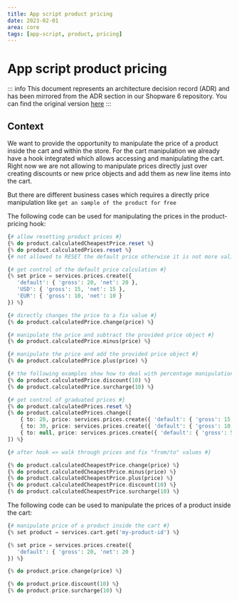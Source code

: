 ```yaml
---
title: App script product pricing
date: 2023-02-01
area: core
tags: [app-script, product, pricing]
--- 
```


# App script product pricing

::: info
This document represents an architecture decision record (ADR) and has been mirrored from the ADR section in our Shopware 6 repository.
You can find the original version [here](https://github.com/shopware/shopware/blob/trunk/adr/2023-02-01-app-script-product-pricing.md)
:::

## Context
We want to provide the opportunity to manipulate the price of a product inside the cart and within the store.
For the cart manipulation we already have a hook integrated which allows accessing and manipulating the cart.
Right now we are not allowing to manipulate prices directly just over creating discounts or new price objects and add them as new line items into the cart.

But there are different business cases which requires a directly price manipulation like `get an sample of the product for free`

The following code can be used for manipulating the prices in the product-pricing hook:

```php
{# allow resetting product prices #}
{% do product.calculatedCheapestPrice.reset %}
{% do product.calculatedPrices.reset %}
{# not allowed to RESET the default price otherwise it is not more valid

{# get control of the default price calculation #}
{% set price = services.prices.create({
   'default': { 'gross': 20, 'net': 20 },
   'USD': { 'gross': 15, 'net': 15 },
   'EUR': { 'gross': 10, 'net': 10 }
}) %}

{# directly changes the price to a fix value #}
{% do product.calculatedPrice.change(price) %}

{# manipulate the price and subtract the provided price object #}
{% do product.calculatedPrice.minus(price) %}

{# manipulate the price and add the provided price object #}
{% do product.calculatedPrice.plus(price) %}

{# the following examples show how to deal with percentage manipulation #}
{% do product.calculatedPrice.discount(10) %}
{% do product.calculatedPrice.surcharge(10) %}

{# get control of graduated prices #}
{% do product.calculatedPrices.reset %}
{% do product.calculatedPrices.change([
    { to: 20, price: services.prices.create({ 'default': { 'gross': 15, 'net': 15} }) },
    { to: 30, price: services.prices.create({ 'default': { 'gross': 10, 'net': 10} }) },
    { to: null, price: services.prices.create({ 'default': { 'gross': 5, 'net': 5} }) },
]) %}

{# after hook => walk through prices and fix "from/to" values #}

{% do product.calculatedCheapestPrice.change(price) %}
{% do product.calculatedCheapestPrice.minus(price) %}
{% do product.calculatedCheapestPrice.plus(price) %}
{% do product.calculatedCheapestPrice.discount(10) %}
{% do product.calculatedCheapestPrice.surcharge(10) %}
```

The following code can be used to manipulate the prices of a product inside the cart:

```php
{# manipulate price of a product inside the cart #}
{% set product = services.cart.get('my-product-id') %}

{% set price = services.prices.create({
   'default': { 'gross': 20, 'net': 20 }
}) %}

{% do product.price.change(price) %}

{% do product.price.discount(10) %}
{% do product.price.surcharge(10) %}
```

